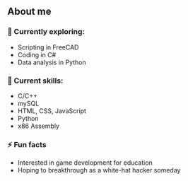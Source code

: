 ## About me

<!--
**Ay-mi/Ay-mi** is a ✨ _special_ ✨ repository because its `README.md` (this file) appears on your GitHub profile.
- 🔭 I’m currently working on 
-->
### 🌱 Currently exploring:
- Scripting in FreeCAD
- Coding in C#
- Data analysis in Python

### 🌹 Current skills:
- C/C++
- mySQL
- HTML, CSS, JavaScript
- Python
- x86 Assembly

### ⚡ Fun facts
- Interested in game development for education
- Hoping to breakthrough as a white-hat hacker someday
